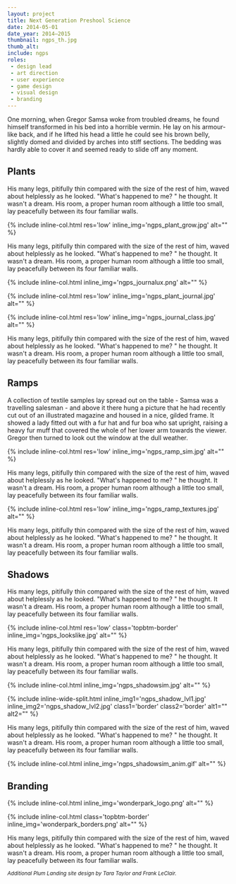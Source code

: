```yaml
---
layout: project
title: Next Generation Preshool Science
date: 2014-05-01
date_year: 2014–2015
thumbnail: ngps_th.jpg
thumb_alt: 
include: ngps
roles:
 - design lead
 - art direction
 - user experience
 - game design
 - visual design
 - branding
---
```


One morning, when Gregor Samsa woke from troubled dreams, he found himself transformed in his bed into a horrible vermin. He lay on his armour-like back, and if he lifted his head a little he could see his brown belly, slightly domed and divided by arches into stiff sections. The bedding was hardly able to cover it and seemed ready to slide off any moment.

## Plants

His many legs, pitifully thin compared with the size of the rest of him, waved about helplessly as he looked. "What's happened to me? " he thought. It wasn't a dream. His room, a proper human room although a little too small, lay peacefully between its four familiar walls.

{% include inline-col.html res='low' inline_img='ngps_plant_grow.jpg' alt="" %}

His many legs, pitifully thin compared with the size of the rest of him, waved about helplessly as he looked. "What's happened to me? " he thought. It wasn't a dream. His room, a proper human room although a little too small, lay peacefully between its four familiar walls.

{% include inline-col.html inline_img='ngps_journalux.png' alt="" %}

{% include inline-col.html res='low' inline_img='ngps_plant_journal.jpg' alt="" %}

{% include inline-col.html res='low' inline_img='ngps_journal_class.jpg' alt="" %}

His many legs, pitifully thin compared with the size of the rest of him, waved about helplessly as he looked. "What's happened to me? " he thought. It wasn't a dream. His room, a proper human room although a little too small, lay peacefully between its four familiar walls.

## Ramps

A collection of textile samples lay spread out on the table - Samsa was a travelling salesman - and above it there hung a picture that he had recently cut out of an illustrated magazine and housed in a nice, gilded frame. It showed a lady fitted out with a fur hat and fur boa who sat upright, raising a heavy fur muff that covered the whole of her lower arm towards the viewer. Gregor then turned to look out the window at the dull weather.

{% include inline-col.html res='low' inline_img='ngps_ramp_sim.jpg' alt="" %}

His many legs, pitifully thin compared with the size of the rest of him, waved about helplessly as he looked. "What's happened to me? " he thought. It wasn't a dream. His room, a proper human room although a little too small, lay peacefully between its four familiar walls.

{% include inline-col.html res='low' inline_img='ngps_ramp_textures.jpg' alt="" %}

His many legs, pitifully thin compared with the size of the rest of him, waved about helplessly as he looked. "What's happened to me? " he thought. It wasn't a dream. His room, a proper human room although a little too small, lay peacefully between its four familiar walls.

## Shadows

His many legs, pitifully thin compared with the size of the rest of him, waved about helplessly as he looked. "What's happened to me? " he thought. It wasn't a dream. His room, a proper human room although a little too small, lay peacefully between its four familiar walls.

{% include inline-col.html res='low' class='topbtm-border' inline_img='ngps_lookslike.jpg' alt="" %}

His many legs, pitifully thin compared with the size of the rest of him, waved about helplessly as he looked. "What's happened to me? " he thought. It wasn't a dream. His room, a proper human room although a little too small, lay peacefully between its four familiar walls.

{% include inline-col.html inline_img='ngps_shadowsim.jpg' alt="" %}

{% include inline-wide-split.html inline_img1='ngps_shadow_lvl1.jpg' inline_img2='ngps_shadow_lvl2.jpg' class1='border' class2='border' alt1="" alt2="" %}

His many legs, pitifully thin compared with the size of the rest of him, waved about helplessly as he looked. "What's happened to me? " he thought. It wasn't a dream. His room, a proper human room although a little too small, lay peacefully between its four familiar walls.

{% include inline-col.html inline_img='ngps_shadowsim_anim.gif' alt="" %}

## Branding

{% include inline-col.html inline_img='wonderpark_logo.png' alt="" %}

{% include inline-col.html class='topbtm-border' inline_img='wonderpark_borders.png' alt="" %}

His many legs, pitifully thin compared with the size of the rest of him, waved about helplessly as he looked. "What's happened to me? " he thought. It wasn't a dream. His room, a proper human room although a little too small, lay peacefully between its four familiar walls.



<small><em>Additional Plum Landing site design by Tara Taylor and Frank LeClair.</em></small>


